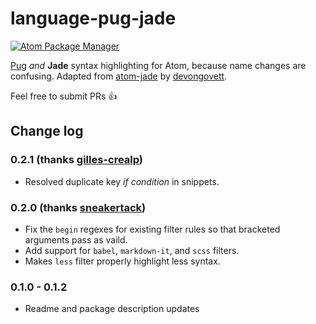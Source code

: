 # language-pug-jade

[![Atom Package Manager](https://img.shields.io/badge/apm-v0.2.1-green.svg)](https://atom.io/packages/language-pug-jade)

[Pug](https://github.com/pugjs) _and_ **Jade** syntax highlighting for Atom, because name changes are confusing. Adapted from [atom-jade](https://github.com/devongovett/atom-jade) by [devongovett](https://github.com/devongovett).

Feel free to submit PRs 👍

## Change log

### 0.2.1 (thanks [gilles-crealp](https://github.com/gilles-crealp))

- Resolved duplicate key _if condition_ in snippets.

### 0.2.0 (thanks [sneakertack](https://github.com/sneakertack))

- Fix the `begin` regexes for existing filter rules so that bracketed arguments pass as vaild.
- Add support for `babel`, `markdown-it`, and `scss` filters.
- Makes `less` filter properly highlight less syntax.

### 0.1.0 - 0.1.2

- Readme and package description updates
